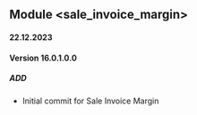 ## Module <sale_invoice_margin>

#### 22.12.2023
#### Version 16.0.1.0.0
##### ADD

- Initial commit for Sale Invoice Margin
